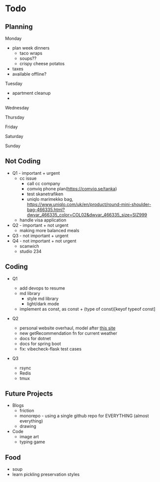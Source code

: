 # Todo

## Planning

Monday

- plan week dinners
  - taco wraps
  - soups??
  - crispy cheese potatos
- taxes
- available offline?

Tuesday

- apartment cleanup
-

Wednesday

Thursday

Friday

Saturday

Sunday

## Not Coding

- Q1 - important + urgent
  - cc issue
    - call cc company
    - comviq phone plan(https://comviq.se/tanka)
    - test skanetrafiken
    - uniqlo marimekko bag, https://www.uniqlo.com/uk/en/product/round-mini-shoulder-bag-466335.html?dwvar_466335_color=COL02&dwvar_466335_size=SIZ999
  - handle visa application
- Q2 - important + not urgent
  - making more balanced meals
- Q3 - not important + urgent
- Q4 - not important + not urgent
  - scanwich
  - studio 234

## Coding

- Q1

  - add devops to resume
  - md library
    - style md library
    - light/dark mode
  - implement as const, as const + (type of const)[keyof typeof const]

- Q2
  - personal website overhaul, model after [this site](https://danielms.site/)
  - new getRecommendation fn for current weather
  - docs for dotnet
  - docs for spring boot
  - fix: vibecheck-flask test cases
- Q3
  - rsync
  - Redis
  - tmux

## Future Projects

- Blogs
  - friction
  - monorepo - using a single github repo for EVERYTHING (almost everything)
  - drawing
- Code
  - image art
  - typing game

## Food

- soup
- learn pickling preservation styles
